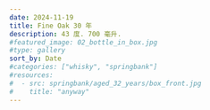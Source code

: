 ```yaml
---
date: 2024-11-19
title: Fine Oak 30 年
description: 43 度. 700 毫升.
#featured_image: 02_bottle_in_box.jpg
#type: gallery
sort_by: Date
#categories: ["whisky", "springbank"]
#resources:
#  - src: springbank/aged_32_years/box_front.jpg
#    title: "anyway"
---
```

